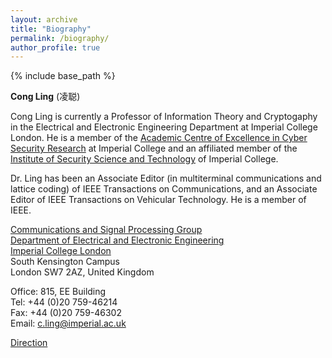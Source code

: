 ```yaml
---
layout: archive
title: "Biography"
permalink: /biography/
author_profile: true
---
```


{% include base_path %}

**Cong Ling** (凌聪)  

Cong Ling is currently a Professor of Information Theory and Cryptogaphy in the Electrical and Electronic Engineering Department at Imperial College London. He is a member of the [Academic Centre of Excellence in Cyber Security Research](http://www3.imperial.ac.uk/securesoftwaresystems) at Imperial College and an affiliated member of the [Institute of Security Science and Technology](http://www3.imperial.ac.uk/securityinstitute) of Imperial College.

Dr. Ling has been an Associate Editor (in multiterminal communications and lattice coding) of IEEE Transactions on Communications, and an Associate Editor of IEEE Transactions on Vehicular Technology. He is a member of IEEE.

[Communications and Signal Processing Group](https://www.imperial.ac.uk/electrical-engineering/research/comms-and-signal-processing/)  
[Department of Electrical and Electronic Engineering](https://www.imperial.ac.uk/electrical-engineering/)  
[Imperial College London](https://www.imperial.ac.uk/)  
South Kensington Campus  
London SW7 2AZ, United Kingdom

Office: 815, EE Building  
Tel: +44 (0)20 759-46214  
Fax: +44 (0)20 759-46302  
Email: [c.ling@imperial.ac.uk](mailto:c.ling@imperial.ac.uk)

[Direction](http://www.imperial.ac.uk/visit/campuses/south-kensington/)



